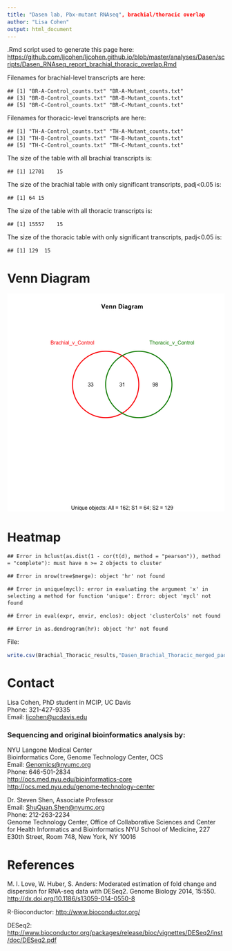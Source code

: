 ```yaml
---
title: "Dasen lab, Pbx-mutant RNAseq", brachial/thoracic overlap
author: "Lisa Cohen"
output: html_document
---
```


.Rmd script used to generate this page here:
https://github.com/ljcohen/ljcohen.github.io/blob/master/analyses/Dasen/scripts/Dasen_RNAseq_report_brachial_thoracic_overlap.Rmd


Filenames for brachial-level transcripts are here:

```
## [1] "BR-A-Control_counts.txt" "BR-A-Mutant_counts.txt" 
## [3] "BR-B-Control_counts.txt" "BR-B-Mutant_counts.txt" 
## [5] "BR-C-Control_counts.txt" "BR-C-Mutant_counts.txt"
```

Filenames for thoracic-level transcripts are here:

```
## [1] "TH-A-Control_counts.txt" "TH-A-Mutant_counts.txt" 
## [3] "TH-B-Control_counts.txt" "TH-B-Mutant_counts.txt" 
## [5] "TH-C-Control_counts.txt" "TH-C-Mutant_counts.txt"
```

The size of the table with all brachial transcripts is: 


```
## [1] 12701    15
```

The size of the brachial table with only significant transcripts, padj<0.05 is:

```
## [1] 64 15
```

The size of the table with all thoracic transcripts is: 


```
## [1] 15557    15
```

The size of the thoracic table with only significant transcripts, padj<0.05 is:

```
## [1] 129  15
```


# Venn Diagram

![plot of chunk unnamed-chunk-7](figure/unnamed-chunk-7-1.png) 



# Heatmap


```
## Error in hclust(as.dist(1 - cor(t(d), method = "pearson")), method = "complete"): must have n >= 2 objects to cluster
```

```
## Error in nrow(tree$merge): object 'hr' not found
```

```
## Error in unique(mycl): error in evaluating the argument 'x' in selecting a method for function 'unique': Error: object 'mycl' not found
```

```
## Error in eval(expr, envir, enclos): object 'clusterCols' not found
```

```
## Error in as.dendrogram(hr): object 'hr' not found
```

File:


```r
write.csv(Brachial_Thoracic_results,"Dasen_Brachial_Thoracic_merged_padj0.05.csv")
```

# Contact

Lisa Cohen, PhD student in MCIP, UC Davis     
Phone: 321-427-9335       
Email: ljcohen@ucdavis.edu

### Sequencing and original bioinformatics analysis by:

NYU Langone Medical Center   
Bioinformatics Core, Genome Technology Center, OCS   
Email: Genomics@nyumc.org         
Phone: 646-501-2834   
http://ocs.med.nyu.edu/bioinformatics-core  
http://ocs.med.nyu.edu/genome-technology-center   

Dr. Steven Shen, Associate Professor      
Email: ShuQuan.Shen@nyumc.org  
Phone: 212-263-2234           
Genome Technology Center, Office of Collaborative Sciences
and Center for Health Informatics and Bioinformatics
NYU School of Medicine,
227 E30th Street, Room 748, 
New York, NY 10016



# References

M. I. Love, W. Huber, S. Anders: Moderated estimation of fold change and dispersion for RNA-seq data with DESeq2.
Genome Biology 2014, 15:550. http://dx.doi.org/10.1186/s13059-014-0550-8

R-Bioconductor: http://www.bioconductor.org/

DESeq2: http://www.bioconductor.org/packages/release/bioc/vignettes/DESeq2/inst/doc/DESeq2.pdf
